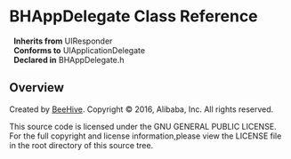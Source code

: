 # BHAppDelegate Class Reference

&nbsp;&nbsp;**Inherits from** UIResponder  
&nbsp;&nbsp;**Conforms to** UIApplicationDelegate  
&nbsp;&nbsp;**Declared in** BHAppDelegate.h  

## Overview

Created by <a href="../Classes/BeeHive.html">BeeHive</a>.
Copyright &copy; 2016, Alibaba, Inc. All rights reserved.

This source code is licensed under the GNU GENERAL PUBLIC LICENSE.
For the full copyright and license information,please view the LICENSE file in the root directory of this source tree.

